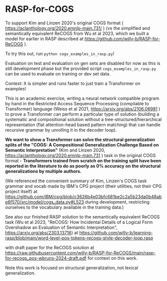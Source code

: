 # RASP-for-COGS

To support Kim and Linzen 2020's original COGS format ( https://aclanthology.org/2020.emnlp-main.731/ ) (vs the simplified and semantically equivalent ReCOGS from Wu et al 2023, which we built a model for earlier in RASP described at https://github.com/willy-b/RASP-for-ReCOGS ).

To try this out, run `python cogs_examples_in_rasp.py`!

Evaluation on test and evaluation on gen sets are disabled for now as this is still development phase but the provided script `cogs_examples_in_rasp.py` can be used to evaluate on training or dev set data.

Context:
It is simpler and runs faster to just train a Transformer on examples!

This is an academic exercise, writing a neural network compatible program by hand in the Restricted Access Sequence Processing (compilable to Transformer) language (Weiss et al 2021, https://arxiv.org/abs/2106.06981 )
to prove a Transformer can perform a particular type of solution (building a systematic and compositional solution without a tree-structured/hierarchical representation (flat attention-head based pattern matching) that can handle recursive grammar by unrolling it in the decoder loop).

**We want to show a Transformer can solve the structural generalization splits of the "COGS: A Compositional Generalization Challenge Based on Semantic Interpretation"**
(Kim and Linzen 2020, https://aclanthology.org/2020.emnlp-main.731 ) task in the original COGS format - **Transformers trained from scratch on the training split have been reported in the literature to do as poorly as 0% accuracy on the structural generalizations by multiple authors.**

(We referenced the convenient summary of Kim, Linzen's COGS task grammar and vocab made by IBM's CPG project (their utilities, not their CPG project itself) at https://github.com/IBM/cpg/blob/c3626b4e03bfc681be2c2a5b23da0b48abe6f570/src/model/cogs_data.py#L523 during development, restricting ourselves to the vocabulary available in the training data.)

See also our finished RASP solution to the semantically equivalent ReCOGS task (Wu et al 2023, "ReCOGS: How Incidental Details of a Logical Form Overshadow an Evaluation of Semantic Interpretation", https://arxiv.org/abs/2303.13716) at https://github.com/willy-b/learning-rasp/blob/main/word-level-pos-tokens-recogs-style-decoder-loop.rasp 

with draft paper for the ReCOGS solution at https://raw.githubusercontent.com/willy-b/RASP-for-ReCOGS/main/rasp-for-recogs_pos-wbruns-2024-draft.pdf for context on this work.

Note this work is focused on structural generalization, not lexical generalization.